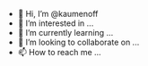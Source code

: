 - 👋 Hi, I’m @kaumenoff
- 👀 I’m interested in ...
- 🌱 I’m currently learning ...
- 💞️ I’m looking to collaborate on ...
- 📫 How to reach me ...

<!---
kaumenoff/kaumenoff is a ✨ special ✨ repository because its `README.md` (this file) appears on your GitHub profile.
You can click the Preview link to take a look at your changes.
--->
